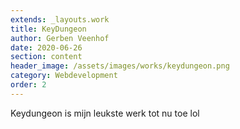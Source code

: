 ```yaml
---
extends: _layouts.work
title: KeyDungeon
author: Gerben Veenhof
date: 2020-06-26
section: content
header_image: /assets/images/works/keydungeon.png
category: Webdevelopment
order: 2
---
```


Keydungeon is mijn leukste werk tot nu toe lol


